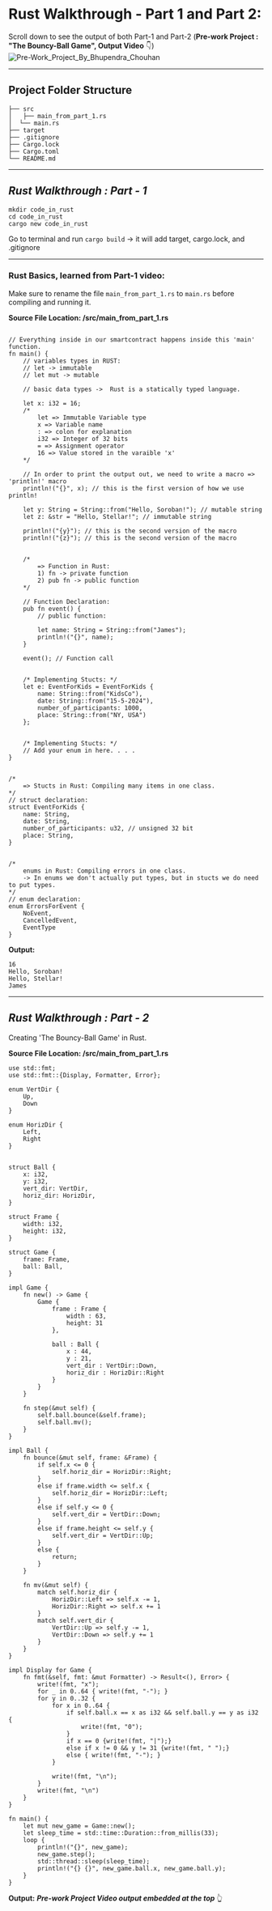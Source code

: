 # **Rust Walkthrough - Part 1 and Part 2:**
Scroll down to see the output of both Part-1 and Part-2  (**Pre-work Project : "The Bouncy-Ball Game", Output Video** 👇)
![Pre-Work_Project_By_Bhupendra_Chouhan](https://github.com/Bhupendrachouhan19/Soroban_Internship_Bootcamp_Project/assets/78025043/36d7907f-bcb0-43b8-8dc4-67f3915a91ae)

---

## Project Folder Structure

```
├── src
│   ├── main_from_part_1.rs
│  └── main.rs    
├── target    
├── .gitignore
├── Cargo.lock
├── Cargo.toml
└── README.md
```
---

## *Rust Walkthrough : Part - 1*

```
mkdir code_in_rust
cd code_in_rust
cargo new code_in_rust
```
Go to terminal and run ```cargo build``` -> it will add target, cargo.lock, and .gitignore

---
### Rust Basics, learned from Part-1 video:


Make sure to rename the file ```main_from_part_1.rs``` to ```main.rs``` before compiling and running it.

**Source File Location: /src/main_from_part_1.rs** 
```

// Everything inside in our smartcontract happens inside this 'main' function.
fn main() {
    // variables types in RUST:
    // let -> immutable
    // let mut -> mutable

    // basic data types ->  Rust is a statically typed language.

    let x: i32 = 16;
    /*
        let => Immutable Variable type
        x => Variable name
        : => colon for explanation
        i32 => Integer of 32 bits
        = => Assignment operator
        16 => Value stored in the varaible 'x'
    */

    // In order to print the output out, we need to write a macro =>  'println!' macro
    println!("{}", x); // this is the first version of how we use println!

    let y: String = String::from("Hello, Soroban!"); // mutable string
    let z: &str = "Hello, Stellar!"; // immutable string

    println!("{y}"); // this is the second version of the macro
    println!("{z}"); // this is the second version of the macro


    /*
        => Function in Rust:
        1) fn -> private function
        2) pub fn -> public function
    */

    // Function Declaration:
    pub fn event() {
        // public function:

        let name: String = String::from("James");
        println!("{}", name);
    }

    event(); // Function call


    /* Implementing Stucts: */
    let e: EventForKids = EventForKids {
        name: String::from("KidsCo"),
        date: String::from("15-5-2024"),
        number_of_participants: 1000,
        place: String::from("NY, USA")
    };

    
    /* Implementing Stucts: */
    // Add your enum in here. . . .
}


/*
    => Stucts in Rust: Compiling many items in one class.
*/
// struct declaration:
struct EventForKids {
    name: String,
    date: String,
    number_of_participants: u32, // unsigned 32 bit
    place: String,
}


/*
    enums in Rust: Compiling errors in one class.
    -> In enums we don't actually put types, but in stucts we do need to put types.
*/
// enum declaration:
enum ErrorsForEvent {
    NoEvent,
    CancelledEvent,
    EventType
}
```

**Output:**
```
16
Hello, Soroban!
Hello, Stellar!
James
``` 


---

## *Rust Walkthrough : Part - 2*
Creating 'The Bouncy-Ball Game' in Rust.

**Source File Location: /src/main_from_part_1.rs** 

```
use std::fmt;
use std::fmt::{Display, Formatter, Error};

enum VertDir {
    Up,
    Down
}

enum HorizDir {
    Left,
    Right
}


struct Ball {
    x: i32,
    y: i32,
    vert_dir: VertDir,
    horiz_dir: HorizDir,
}

struct Frame {
    width: i32,
    height: i32,
}

struct Game {
    frame: Frame,
    ball: Ball,
}

impl Game {
    fn new() -> Game {
        Game {
            frame : Frame {
                width : 63,
                height: 31
            },

            ball : Ball {
                x : 44,
                y : 21,
                vert_dir : VertDir::Down,
                horiz_dir : HorizDir::Right
            }
        }
    }

    fn step(&mut self) {
        self.ball.bounce(&self.frame);
        self.ball.mv();
    }
}

impl Ball {
    fn bounce(&mut self, frame: &Frame) {
        if self.x <= 0 {
            self.horiz_dir = HorizDir::Right;
        }
        else if frame.width <= self.x {
            self.horiz_dir = HorizDir::Left;
        }
        else if self.y <= 0 {
            self.vert_dir = VertDir::Down;
        }
        else if frame.height <= self.y {
            self.vert_dir = VertDir::Up;
        }
        else {
            return;
        }
    }

    fn mv(&mut self) {
        match self.horiz_dir {
            HorizDir::Left => self.x -= 1,
            HorizDir::Right => self.x += 1
        }
        match self.vert_dir {
            VertDir::Up => self.y -= 1,
            VertDir::Down => self.y += 1
        }
    }
}

impl Display for Game {
    fn fmt(&self, fmt: &mut Formatter) -> Result<(), Error> {
        write!(fmt, "x");
        for _ in 0..64 { write!(fmt, "-"); }
        for y in 0..32 {
            for x in 0..64 {
                if self.ball.x == x as i32 && self.ball.y == y as i32 {
                    write!(fmt, "0");
                }
                if x == 0 {write!(fmt, "|");} 
                else if x != 0 && y != 31 {write!(fmt, " ");}
                else { write!(fmt, "-"); }
            }

            write!(fmt, "\n");
        }
        write!(fmt, "\n")
    }
}

fn main() {
    let mut new_game = Game::new();
    let sleep_time = std::time::Duration::from_millis(33);
    loop {
        println!("{}", new_game);
        new_game.step();
        std::thread::sleep(sleep_time);
        println!("{} {}", new_game.ball.x, new_game.ball.y); 
    }
}
```
**Output:**
***Pre-work Project Video output embedded at the top*** 👆
